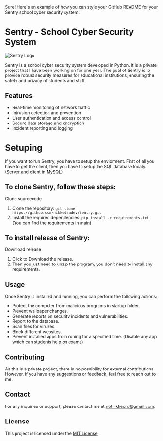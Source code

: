 Sure! Here's an example of how you can style your GitHub README for your Sentry school cyber security system:

# Sentry - School Cyber Security System

![Sentry Logo]()

Sentry is a school cyber security system developed in Python. It is a private project that I have been working on for one year. The goal of Sentry is to provide robust security measures for educational institutions, ensuring the safety and privacy of students and staff.

## Features

- Real-time monitoring of network traffic
- Intrusion detection and prevention
- User authentication and access control
- Secure data storage and encryption
- Incident reporting and logging

# Setuping
If you want to run Sentry, you have to setup the enviorment. First of all you have to get the client, then you have to setup the SQL database localy. (Server and client in MySQL)
## To clone Sentry, follow these steps:
Clone sourcecode
1. Clone the repository: `git clone https://github.com/nikkeisadev/Sentry.git`
2. Install the required dependencies: `pip install -r requirements.txt` (You can find the requirements in main)
## To install release of Sentry:
Download release
1. Click to Download the release.
2. Then you just need to unzip the program, you don't need to install any requirements.

## Usage
Once Sentry is installed and running, you can perform the following actions:

- Protect the computer from malicious programs in startup folder.
- Prevent wallpaper changes.
- Generate reports on security incidents and vulnerabilities.
- Report to the database.
- Scan files for viruses.
- Block different websites.
- Prevent installed apps from runing for a specified time. (Disable any app which can students help on exams)

## Contributing

As this is a private project, there is no possibility for external contributions. However, if you have any suggestions or feedback, feel free to reach out to me.

## Contact

For any inquiries or support, please contact me at [notnikkecrd@gmail.com](mailto:notnikkecrd@gmail.com).

## License

This project is licensed under the [MIT License](LICENSE).
